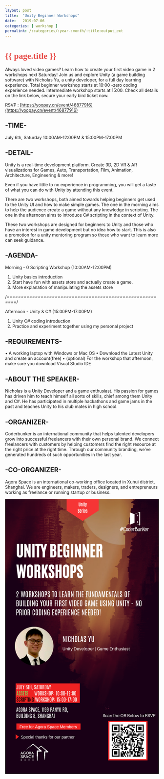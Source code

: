 ```yaml
---
layout: post
title:  "Unity Beginner Workshops"
date:   2019-07-06
categories: [ workshop ]
permalink: /:categories/:year-:month/:title:output_ext
---
```


<h1><span style="color:#e74c48; font-family: montserrat; font-weight:600"> 
    {{ page.title }} 
</span></h1>

Always loved video games? Learn how to create your first video game in 2 workshops next Saturday! Join us and explore Unity (a game building software) with Nicholas Yu, a unity developer, for a full day learning experience. Total beginner workshop starts at 10:00 -zero coding experience needed. Intermediate workshop starts at 15:00. Check all details on the link below, secure your early bird ticket now.

RSVP : [https://yoopay.cn/event/46877916](https://yoopay.cn/event/46877916)

## -TIME-

July 6th, Saturday
10:00AM-12:00PM & 15:00PM-17:00PM

## -DETAIL-

Unity is a real-time development platform. Create 3D, 2D VR & AR visualizations for Games, Auto, Transportation, Film, Animation, Architecture, Engineering & more!

Even if you have little to no experience in programming, you will get a taste of what you can do with Unity by attending this event.

There are two workshops, both aimed towards helping beginners get used to the Unity UI and how to make simple games. The one in the morning aims to help the audience create a game without any knowledge in scripting. The one in the afternoon aims to introduce C# scripting in the context of Unity.

These two workshops are designed for beginners to Unity and those who have an interest in game development but no idea how to start. This is also a promotion for a unity mentoring program so those who want to learn more can seek guidance.

## -AGENDA-

Morning - 0 Scripting Workshop (10:00AM-12:00PM)
1. Unity basics introduction
2. Start have fun with assets store and actually create a game.
3. More explanation of manipulating the assets store

/*=========================================================*/

Afternoon - Unity & C# (15:00PM-17:00PM)
1. Unity C# coding introduction
2. Practice and experiment together using my personal project

## -REQUIREMENTS-

• A working laptop with Windows or Mac OS
• Download the Latest Unity and create an account(free)
• (optional) For the workshop that afternoon, make sure you download Visual Studio IDE

## -ABOUT THE SPEAKER-

Nicholas is a Unity Developer and a game enthusiast. His passion for games has driven him to teach himself all sorts of skills, chief among them Unity and C#. He has participated in multiple hackathons and game jams in the past and teaches Unity to his club mates in high school.

## -ORGANIZER-

Coderbunker is an international community that helps talented developers grow into successful freelancers with their own personal brand. We connect freelancers with customers by helping customers find the right resource at the right price at the right time. Through our community branding, we’ve generated hundreds of such opportunities in the last year.

## -CO-ORGANIZER-

Agora Space is an international co-working office located in Xuhui district, Shanghai. We are engineers, makers, traders, designers, and entrepreneurs working as freelance or running startup or business.


  ![Ricky CD](/assets/workshops/poster-07-06.png)
